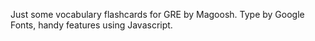 Just some vocabulary flashcards for GRE by Magoosh. Type by Google Fonts, handy features using Javascript. 

